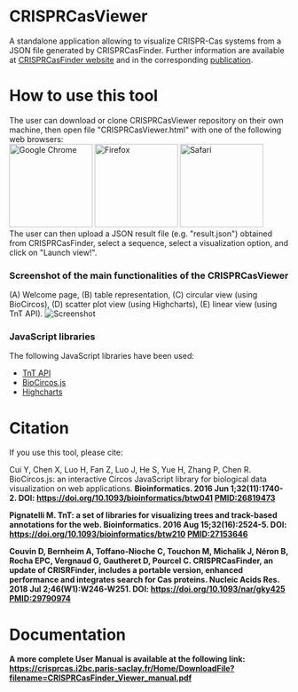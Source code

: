 # CRISPRCasViewer
A standalone application allowing to visualize CRISPR-Cas systems from a JSON file generated by CRISPRCasFinder.
Further information are available at [CRISPRCasFinder website](https://crisprcas.i2bc.paris-saclay.fr/CrisprCasFinder/Index) and in the corresponding [publication](https://doi.org/10.1093/nar/gky425). 

# How to use this tool
The user can download or clone CRISPRCasViewer repository on their own machine, then open file "CRISPRCasViewer.html" with one of the following web browsers:
<br/>
<img src="https://upload.wikimedia.org/wikipedia/fr/f/fb/Google_Chrome_logo2.png" width="150" height="150" title="Google Chrome">
<img src="https://www.klood.io/wp-content/uploads/2014/02/firefox-512.png" width="150" height="150" title="Firefox">
<img src="https://www.vosbesoinsinformatiques.com/wp-content/uploads/2012/06/logo-safari.gif" width="150" height="150" title="Safari">
<br/>
The user can then upload a JSON result file (e.g. "result.json") obtained from CRISPRCasFinder, select a sequence, select a visualization option, and click on "Launch view!".

### Screenshot of the main functionalities of the CRISPRCasViewer
(A) Welcome page, (B) table representation, (C) circular view (using BioCircos), (D) scatter plot view (using Highcharts), (E) linear view (using TnT API).
<img src="http://www.pasteur-guadeloupe.fr/files/screenshot.png" title="Screenshot">

### JavaScript libraries
The following JavaScript libraries have been used:
- [TnT API](http://tntvis.github.io/tnt/index.html)
- [BioCircos.js](http://bioinfo.ibp.ac.cn/biocircos/)
- [Highcharts](https://www.highcharts.com/)

# Citation
If you use this tool, please cite:

Cui Y, Chen X, Luo H, Fan Z, Luo J, He S, Yue H, Zhang P, Chen R. BioCircos.js: an interactive Circos JavaScript library for biological data visualization on web applications. <b>Bioinformatics<b>. 2016 Jun 1;32(11):1740-2. DOI: https://doi.org/10.1093/bioinformatics/btw041 [PMID:26819473](https://www.ncbi.nlm.nih.gov/pubmed/26819473)

Pignatelli M. TnT: a set of libraries for visualizing trees and track-based annotations for the web. <b>Bioinformatics</b>. 2016 Aug 15;32(16):2524-5. DOI: https://doi.org/10.1093/bioinformatics/btw210 [PMID:27153646](https://www.ncbi.nlm.nih.gov/pubmed/27153646)

Couvin D, Bernheim A, Toffano-Nioche C, Touchon M, Michalik J, Néron B, Rocha EPC, Vergnaud G, Gautheret D, Pourcel C.
CRISPRCasFinder, an update of CRISRFinder, includes a portable version, enhanced performance and integrates search for Cas proteins.
<b>Nucleic Acids Res.</b> 2018 Jul 2;46(W1):W246-W251. DOI: https://doi.org/10.1093/nar/gky425 [PMID:29790974](https://www.ncbi.nlm.nih.gov/pubmed/29790974)

# Documentation
A more complete User Manual is available at the following link: https://crisprcas.i2bc.paris-saclay.fr/Home/DownloadFile?filename=CRISPRCasFinder_Viewer_manual.pdf
